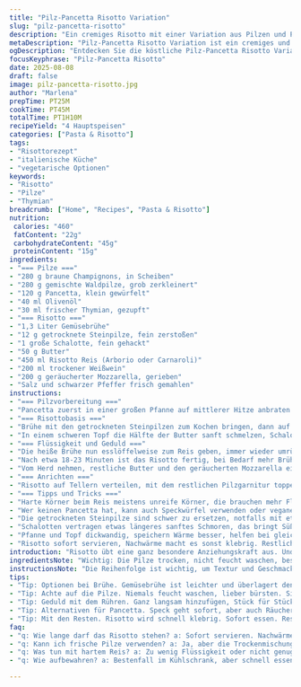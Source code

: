 ```yaml
---
title: "Pilz-Pancetta Risotto Variation"
slug: "pilz-pancetta-risotto"
description: "Ein cremiges Risotto mit einer Variation aus Pilzen und Pancetta, verfeinert mit frischem Thymian und geräuchertem Mozzarella für eine rauchige Note. Durch die Variation der Pilzsorten und die leichte Anpassung der Flüssigkeitsmenge wird das Gericht besonders aromatisch und mit interessanter Textur. Die sorgfältige Zugabe von Brühe und das ständige Rühren sorgen für die charakteristische Risotto-Konsistenz, die weder zu matschig noch zu trocken sein darf."
metaDescription: "Pilz-Pancetta Risotto Variation ist ein cremiges und aromatisches Gericht mit Pilzen, Pancetta und Mozzarella. Perfekt für Feinschmecker."
ogDescription: "Entdecken Sie die köstliche Pilz-Pancetta Risotto Variation. Ein cremiges Gericht mit Thymian, das die Sinne verführt."
focusKeyphrase: "Pilz-Pancetta Risotto"
date: 2025-08-08
draft: false
image: pilz-pancetta-risotto.jpg
author: "Marlena"
prepTime: PT25M
cookTime: PT45M
totalTime: PT1H10M
recipeYield: "4 Hauptspeisen"
categories: ["Pasta & Risotto"]
tags:
- "Risottorezept"
- "italienische Küche"
- "vegetarische Optionen"
keywords:
- "Risotto"
- "Pilze"
- "Thymian"
breadcrumb: ["Home", "Recipes", "Pasta & Risotto"]
nutrition: 
 calories: "460"
 fatContent: "22g"
 carbohydrateContent: "45g"
 proteinContent: "15g"
ingredients:
- "=== Pilze ==="
- "280 g braune Champignons, in Scheiben"
- "280 g gemischte Waldpilze, grob zerkleinert"
- "120 g Pancetta, klein gewürfelt"
- "40 ml Olivenöl"
- "30 ml frischer Thymian, gezupft"
- "=== Risotto ==="
- "1,3 Liter Gemüsebrühe"
- "12 g getrocknete Steinpilze, fein zerstoßen"
- "1 große Schalotte, fein gehackt"
- "50 g Butter"
- "450 ml Risotto Reis (Arborio oder Carnaroli)"
- "200 ml trockener Weißwein"
- "200 g geräucherter Mozzarella, gerieben"
- "Salz und schwarzer Pfeffer frisch gemahlen"
instructions:
- "=== Pilzvorbereitung ==="
- "Pancetta zuerst in einer großen Pfanne auf mittlerer Hitze anbraten bis sie leicht knusprig ist und Fett abgegeben hat. Öl dazugeben, dann die braunen Champignons. Geduldig warten, bis die Flüssigkeit verdunstet und die Pilze anfangen zu braten, nicht nur dünsten. Jetzt die Waldpilze dazugeben, weiterbraten bis sie Farbe nehmen. Thymian unterheben, kurz mitbraten. Wichtig: Pilze sollten schön dunkel, nicht weich und matschig sein. Pfanneninhalt in eine Schüssel geben und beiseitestellen."
- "=== Risottobasis ==="
- "Brühe mit den getrockneten Steinpilzen zum Kochen bringen, dann auf niedrigster Stufe warm halten, nicht ganz sieden lassen. So entziehen sich die Pilze langsam und geben Geschmack ab, keine Eile."
- "In einem schweren Topf die Hälfte der Butter sanft schmelzen, Schalotte glasig werden lassen, nicht bräunen. Dann Reis hinzufügen und mit einem Holzlöffel 1-2 Minuten rühren bis die Körner glasig an den Rändern, aber noch durchscheinend sind. Jetzt den Wein dazugeben und rühren. Die Flüssigkeit soll fast vollständig weg sein, das Klappern des Kochens ändert sich. Das ist der Moment."
- "=== Flüssigkeit und Geduld ==="
- "Die heiße Brühe nun esslöffelweise zum Reis geben, immer wieder umrühren, bis fast alles Wasser aufgesogen ist. Verlangt Aufmerksamkeit, kein Multitasking. Trockener Reis riskiert zu hart zu bleiben, zu viel Brühe macht es matschig. Schau nach der Textur: außen weich aber der Kern noch leicht fest, das sagt al dente."
- "Nach etwa 18-23 Minuten ist das Risotto fertig, bei Bedarf mehr Brühe zugeben. Zum Schluss zwei Drittel der Pilze untermischen, nochmal aufwärmen lassen, dabei ganz leicht köcheln, nur so lange bis alles verbunden ist."
- "Vom Herd nehmen, restliche Butter und den geräucherten Mozzarella einrühren. Die Käsemenge testen, nicht überwürzen. Salz und Pfeffer korrigieren, aber Vorsicht mit dem Salz wegen Pancetta und Käse."
- "=== Anrichten ==="
- "Risotto auf Tellern verteilen, mit dem restlichen Pilzgarnitur toppen. Ein paar Tropfen Olivenöl oder noch frischen Thymian darüberstreuen. Warm servieren. Passt zu einem knackigen grünen Salat oder einfach so, mit Gefühl."
- "=== Tipps und Tricks ==="
- "Harte Körner beim Reis meistens unreife Körner, die brauchen mehr Flüssigkeit und Zeit. Lieber Brühe wenig nachgeben als zu viel auf einmal. Nicht zu oft rühren, aber regelmäßig, damit nix ansetzt und der Reis die Flüssigkeit gleichmäßig aufnimmt."
- "Wer keinen Pancetta hat, kann auch Speckwürfel verwenden oder vegane Räuchertofu-Würfel für eine interessante Alternative. Gefrorene Pilze lieber nicht, sie werden zu wässrig."
- "Die getrockneten Steinpilze sind schwer zu ersetzen, notfalls mit etwas getrockneten Morcheln oder direkt mehr Brühe und frischen Pilzen arbeiten. Rauchiger Mozzarella kann durch Pecorino ersetzt werden, dann aber vorsichtiger beim Salz."
- "Schalotten vertragen etwas längeres sanftes Schmoren, das bringt Süße, Zwiebeln nicht zu stark bräunen, sonst bitter."
- "Pfanne und Topf dickwandig, speichern Wärme besser, helfen bei gleichmäßiger Garung. Rühren mit Holzlöffel – metall kann den Topfboden beschädigen."
- "Risotto sofort servieren, Nachwärme macht es sonst klebrig. Restliche Pilze sind toll im Omelett am nächsten Tag."
introduction: "Risotto übt eine ganz besondere Anziehungskraft aus. Und ja, kleine Änderungen machen riesigen Unterschied. Ich habe für mich früh gelernt, die Mischung der Pilze variabel zu halten. Mehr Aroma durch Waldpilze, dafür nicht zu viel Wasser. Pancetta sorgt für den salzigen Crunch, doch auch da probiere ich gern den geräucherten Speck für etwas mehr Tiefe. Wichtiger als strenge Zeiten ist Geduld. Brühe nie kalt zugeben, sonst reißt das Reisstückchen. Und die Butter, oh die Butter zum Schluss – keine Abkürzungen! Eine Prise Frische durch Thymian hänge ich gerne hinten dran, das gibt einen ganz anderen Kick."
ingredientsNote: "Wichtig: Die Pilze trocken, nicht feucht waschen, besser bürsten. Das minimiert Wasser im Gericht. Varianten: Pancetta kann man durch Serrano oder Fetakäse ersetzen, wenn man eine vegetarische Variante ausprobieren will. Olivenöl ist Standard, aber gute Qualität macht hier viel aus. Frische Kräuter sind Geschmacksträger, getrocknet sind sie zu intensiv und stumpfen das Gericht ab. Für Brühe nahm ich Gemüsebrühe statt Hühnerbrühe, um den Pilzgeschmack nicht zu überlagern. Getrocknete Steinpilze geben Umami, ohne sie wird's blasser."
instructionsNote: "Die Reihenfolge ist wichtig, um Textur und Geschmack zu steuern. Pilze zuerst, damit sie trocken gebraten werden, nicht gekocht. Brühe warm halten, sonst drops in der Temperatur bremsen Reisverkohlung. Rechtzeitiges Rühren vermeidet Anbrennen, aber zu viel Rühren lässt das Risotto zu wässrig werden und zerstört die Textur. Die Butter und der Käse geben den typisch cremigen Kick – keine Angst, nach und nach zuzugeben. Und den Mozzarella fein reiben, nicht frisch in Stücken, sonst schmilzt er nicht schön weg. Salzen erst am Schluss, sonst wird das Gericht schnell zu salzig. Risotto darf nie warten, frisch servieren und sofort genießen."
tips:
- "Tip: Optionen bei Brühe. Gemüsebrühe ist leichter und überlagert den Pilzgeschmack weniger. Hühnerbrühe macht es kräftiger. Experimentiere. Probiere auch selbst gemachte Brühe."
- "Tip: Achte auf die Pilze. Niemals feucht waschen, lieber bürsten. Sie verlieren schnell Wasser. Ideal ist eine Mischung: beiges, braunes, schönes Aroma. Und die Farben sind genial."
- "Tip: Geduld mit dem Rühren. Ganz langsam hinzufügen, Stück für Stück Brühe. Zu viel auf einmal macht es matschig. Achte auf den Glanz des Reises. Die Textur ist entscheidend."
- "Tip: Alternativen für Pancetta. Speck geht sofort, aber auch Räuchertofu ist interessant. Wenn vegetarisch ist, suche nach rauchiger Note. Das macht viel aus. Wohlfühlfaktor."
- "Tip: Mit den Resten. Risotto wird schnell klebrig. Sofort essen. Reste gehen gut in ein Omelett. Klein geschnittene Pilze sind ideal. Oder als Füllung für Wraps."
faq:
- "q: Wie lange darf das Risotto stehen? a: Sofort servieren. Nachwärme macht es dick. Eine Stunde? Zu viel. Sofort essen, damit es cremig bleibt. Warten meiden."
- "q: Kann ich frische Pilze verwenden? a: Ja, aber die Trockenmischung bringt mehr Geschmack. Frisch ist milder. Kundschaft nicht enttäuschen. Kombiniere, aber achte auf die Konsistenz."
- "q: Was tun mit hartem Reis? a: Zu wenig Flüssigkeit oder nicht genug Geduld. Rühren hilft, aber nicht zu oft. Separat Brühe warm halten, kein Schock für den Reis."
- "q: Wie aufbewahren? a: Bestenfall im Kühlschrank, aber schnell essen. Reste gut durchmixen und aufwärmen. Schmeckt anders, aber in Ordnung. Alternative für das Omelett."

---
```

